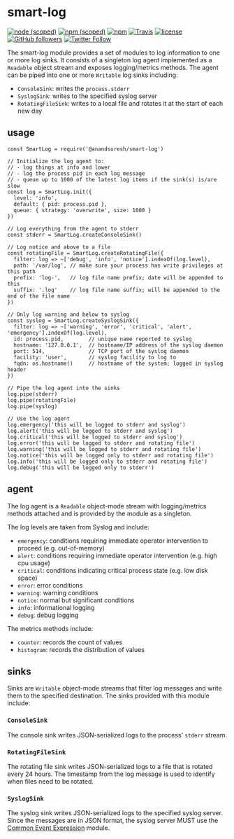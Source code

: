 # smart-log

[![node (scoped)](https://img.shields.io/node/v/@anandsuresh/smart-log.svg?style=plastic)](https://nodejs.org/en/download/)
[![npm (scoped)](https://img.shields.io/npm/v/@anandsuresh/smart-log.svg?style=plastic)](https://www.npmjs.com/package/@anandsuresh/smart-log)
[![npm](https://img.shields.io/npm/dt/@anandsuresh/smart-log.svg?style=plastic)](https://www.npmjs.com/package/@anandsuresh/smart-log)
[![Travis](https://img.shields.io/travis/anandsuresh/smart-log.svg?style=plastic)](https://travis-ci.org/anandsuresh/smart-log)
[![license](https://img.shields.io/github/license/anandsuresh/smart-log.svg?style=plastic)](LICENSE)
[![GitHub followers](https://img.shields.io/github/followers/anandsuresh.svg?style=social&label=Follow)](https://github.com/anandsuresh)
[![Twitter Follow](https://img.shields.io/twitter/follow/anandsuresh.svg?style=social&label=Follow)](https://twitter.com/intent/follow?screen_name=anandsuresh)

The smart-log module provides a set of modules to log information to one or more log sinks. It consists of a singleton log agent implemented as a `Readable` object stream and exposes logging/metrics methods. The agent can be piped into one or more `Writable` log sinks including:
- `ConsoleSink`: writes the `process.stderr`
- `SyslogSink`: writes to the specified syslog server
- `RotatingFileSink`: writes to a local file and rotates it at the start of each new day

## usage

```
const SmartLog = require('@anandsuresh/smart-log')

// Initialize the log agent to:
// - log things at info and lower
// - log the process pid in each log message
// - queue up to 1000 of the latest log items if the sink(s) is/are slow
const log = SmartLog.init({
  level: 'info',
  default: { pid: process.pid },
  queue: { strategy: 'overwrite', size: 1000 }
})

// Log everything from the agent to stderr
const stderr = SmartLog.createConsoleSink()

// Log notice and above to a file
const rotatingFile = SmartLog.createRotatingFile({
  filter: log => ~['debug', 'info', 'notice'].indexOf(log.level),
  path: '/var/log', // make sure your process has write privileges at this path
  prefix: 'log-',   // log file name prefix; date will be appended to this
  suffix: '.log'    // log file name suffix; will be appended to the end of the file name
})

// Only log warning and below to syslog
const syslog = SmartLog.createSyslogSink({
  filter: log => ~['warning', 'error', 'critical', 'alert', 'emergency'].indexOf(log.level),
  id: process.pid,        // unique name reported to syslog
  hostname: '127.0.0.1',  // hostname/IP address of the syslog daemon
  port: 514,              // TCP port of the syslog daemon
  facility: 'user',       // syslog facility to log to
  fqdn: os.hostname()     // hostname of the system; logged in syslog header
})

// Pipe the log agent into the sinks
log.pipe(stderr)
log.pipe(rotatingFile)
log.pipe(syslog)

// Use the log agent
log.emergency('this will be logged to stderr and syslog')
log.alert('this will be logged to stderr and syslog')
log.critical('this will be logged to stderr and syslog')
log.error('this will be logged to stderr and rotating file')
log.warning('this will be logged to stderr and rotating file')
log.notice('this will be logged only to stderr and rotating file')
log.info('this will be logged only to stderr and rotating file')
log.debug('this will be logged only to stderr')
```

## agent

The log agent is a `Readable` object-mode stream with logging/metrics methods attached and is provided by the module as a singleton.

The log levels are taken from Syslog and include:
- `emergency`: conditions requiring immediate operator intervention to proceed (e.g. out-of-memory)
- `alert`: conditions requiring immediate operator intervention (e.g. high cpu usage)
- `critical`: conditions indicating critical process state (e.g. low disk space)
- `error`: error conditions
- `warning`: warning conditions
- `notice`: normal but significant conditions
- `info`: informational logging
- `debug`: debug logging

The metrics methods include:
- `counter`: records the count of values
- `histogram`: records the distribution of values

## sinks

Sinks are `Writable` object-mode streams that filter log messages and write them to the specified destination. The sinks provided with this module include:

### `ConsoleSink`

The console sink writes JSON-serialized logs to the process' `stderr` stream.

### `RotatingFileSink`

The rotating file sink writes JSON-serialized logs to a file that is rotated every 24 hours. The timestamp from the log message is used to identify when files need to be rotated.

### `SyslogSink`

The syslog sink writes JSON-serialized logs to the specified syslog server. Since the messages are in JSON format, the syslog server MUST use the [Common Event Expression](https://cee.mitre.org) module.

